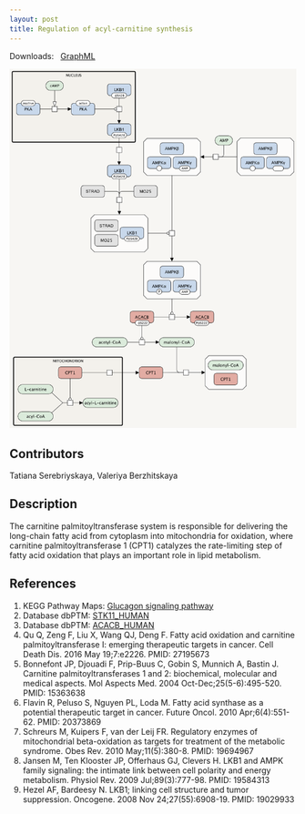 ```yaml
---
layout: post
title: Regulation of acyl-carnitine synthesis
---
```


Downloads: &nbsp; 
[GraphML](../downloads/F014-carnitine.graphml) &nbsp;
<!--[SBGN-ML](../downloads/F014-carnitine-SBGNv02.sbgn) &nbsp;
[Newt](http://web.newteditor.org/?URL=http://metabolismregulation.org/downloads/F014-carnitine-newt.sbgn) &nbsp;-->
<p align="middle"><a href="/carnitine/"><img id="image" src="/downloads/F014-carnitine.png" width="600"/></a></p>

## Contributors

Tatiana Serebriyskaya, Valeriya Berzhitskaya

## Description

The carnitine palmitoyltransferase system is responsible for delivering the long-chain fatty acid from cytoplasm into mitochondria for oxidation, where carnitine palmitoyltransferase 1 (CPT1) catalyzes the rate-limiting step of fatty acid oxidation that plays an important role in lipid metabolism.

## References

1. KEGG Pathway Maps: [ Glucagon signaling pathway](http://www.kegg.jp/kegg-bin/show_pathway?map=hsa04922&show_description=show)
1. Database dbPTM: [STK11_HUMAN](http://dbptm.mbc.nctu.edu.tw/search_result.php?search_type=db_id&swiss_id=STK11_HUMAN#overview)
1. Database dbPTM: [ACACB_HUMAN](http://dbptm.mbc.nctu.edu.tw/search_result.php?search_type=db_id&swiss_id=ACACB_HUMAN)
1. Qu Q, Zeng F, Liu X, Wang QJ, Deng F. Fatty acid oxidation and carnitine palmitoyltransferase I: emerging therapeutic targets in cancer. Cell Death Dis. 2016 May 19;7:e2226. PMID: 27195673 
1. Bonnefont JP, Djouadi F, Prip-Buus C, Gobin S, Munnich A, Bastin J. Carnitine palmitoyltransferases 1 and 2: biochemical, molecular and medical aspects. Mol Aspects Med. 2004 Oct-Dec;25(5-6):495-520. PMID: 15363638 
1. Flavin R, Peluso S, Nguyen PL, Loda M. Fatty acid synthase as a potential therapeutic target in cancer. Future Oncol. 2010 Apr;6(4):551-62. PMID: 20373869 
1. Schreurs M, Kuipers F, van der Leij FR. Regulatory enzymes of mitochondrial beta-oxidation as targets for treatment of the metabolic syndrome. Obes Rev. 2010 May;11(5):380-8. PMID: 19694967
1. Jansen M, Ten Klooster JP, Offerhaus GJ, Clevers H. LKB1 and AMPK family signaling: the intimate link between cell polarity and energy metabolism. Physiol Rev. 2009 Jul;89(3):777-98. PMID: 19584313
1. Hezel AF, Bardeesy N. LKB1; linking cell structure and tumor suppression. Oncogene. 2008 Nov 24;27(55):6908-19. PMID: 19029933
